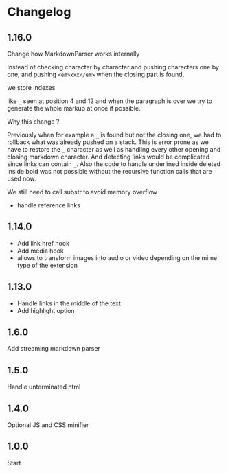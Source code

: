 # Changelog

## 1.16.0

Change how MarkdownParser works internally

Instead of checking character by character and pushing characters one by one, and pushing `<em>xxx</em>` when the closing part is found,

we store indexes

like `_` seen at position 4 and 12 and when the paragraph is over we try to generate the whole markup at once if possible.

Why this change ?

Previously  when for example a  `_` is found but not the closing one, we had to rollback what was already pushed on a stack. This is error prone as we have to restore the `_` character as well as handling every other opening and closing markdown character. And detecting links would be complicated since links can contain `_`. Also the code to handle underlined inside deleted inside bold was not possible without the recursive function calls that are used now.

We still need to call substr to avoid memory overflow

 * handle reference links



## 1.14.0

 * Add link href hook
 * Add media hook
 * allows to transform images into audio or video depending on the mime type of the extension

## 1.13.0

 * Handle links in the middle of the text
 * Add highlight option

## 1.6.0

Add streaming markdown parser

## 1.5.0

Handle unterminated html

## 1.4.0

Optional JS and CSS minifier

## 1.0.0

Start
